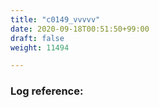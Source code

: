 ```yaml
---
title: "c0149_vvvvv"
date: 2020-09-18T00:51:50+99:00
draft: false
weight: 11494

---
```


### Log reference: <no value>

```
